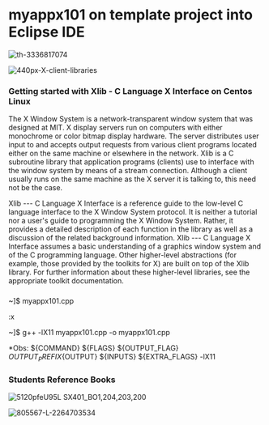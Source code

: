 # myappx101 on template project into Eclipse IDE

![th-3336817074](https://user-images.githubusercontent.com/98597119/223263693-42ea8807-24c2-4800-90ed-af216324ab79.jpg)

![440px-X-client-libraries](https://user-images.githubusercontent.com/98597119/223265466-8ba47392-ff99-4a74-a6c2-3f01703967cb.png)

### Getting started with Xlib - C Language X Interface on Centos Linux

The X Window System is a network-transparent window system that was designed at MIT. X display servers run on computers with either monochrome or color bitmap display hardware. The server distributes user input to and accepts output requests from various client programs located either on the same machine or elsewhere in the network. Xlib is a C subroutine library that application programs (clients) use to interface with the window system by means of a stream connection. Although a client usually runs on the same machine as the X server it is talking to, this need not be the case.

Xlib --- C Language X Interface is a reference guide to the low-level C language interface to the X Window System protocol. It is neither a tutorial nor a user's guide to programming the X Window System. Rather, it provides a detailed description of each function in the library as well as a discussion of the related background information. Xlib --- C Language X Interface assumes a basic understanding of a graphics window system and of the C programming language. Other higher-level abstractions (for example, those provided by the toolkits for X) are built on top of the Xlib library. For further information about these higher-level libraries, see the appropriate toolkit documentation. 

###

~]$ myappx101.cpp

:x

~]$ g++ -lX11 myappx101.cpp -o myappx101.cpp

*Obs: ${COMMAND} ${FLAGS} ${OUTPUT_FLAG} ${OUTPUT_PREFIX}${OUTPUT} ${INPUTS} ${EXTRA_FLAGS} -lX11

### Students Reference Books

![5120pfeU95L _SX401_BO1,204,203,200_](https://user-images.githubusercontent.com/98597119/223268759-520caee2-4831-48b5-abda-deac58b11372.jpg)

![805567-L-2264703534](https://user-images.githubusercontent.com/98597119/223270854-54945532-dee9-42f5-a0a2-1cb7d7aa7c24.jpg)
